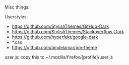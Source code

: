 Misc things:

Userstyles:
* https://github.com/StylishThemes/GitHub-Dark
* https://github.com/StylishThemes/Stackoverflow-Dark
* https://github.com/hyperfekt/google-dark
* *.css
* https://github.com/amdelamar/pm-theme

user.js: copy this to ~/.mozilla/firefox/[profile]/user.js
